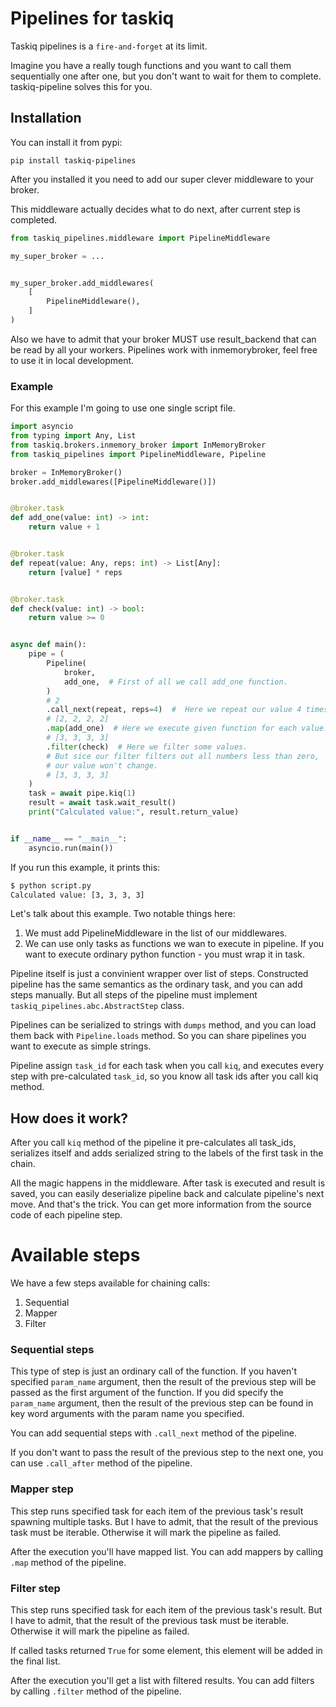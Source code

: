 # Pipelines for taskiq

Taskiq pipelines is a `fire-and-forget` at its limit.

Imagine you have a really tough functions and you want
to call them sequentially one after one, but you don't want to wait for them
to complete. taskiq-pipeline solves this for you.

## Installation


You can install it from pypi:
```
pip install taskiq-pipelines
```

After you installed it you need to add our super clever middleware
to your broker.

This middleware actually decides what to do next, after current step
is completed.

```python
from taskiq_pipelines.middleware import PipelineMiddleware

my_super_broker = ...


my_super_broker.add_middlewares(
    [
        PipelineMiddleware(),
    ]
)
```

Also we have to admit that your broker MUST use result_backend that
can be read by all your workers. Pipelines work with inmemorybroker,
feel free to use it in local development.


### Example

For this example I'm going to use one single script file.

```python
import asyncio
from typing import Any, List
from taskiq.brokers.inmemory_broker import InMemoryBroker
from taskiq_pipelines import PipelineMiddleware, Pipeline

broker = InMemoryBroker()
broker.add_middlewares([PipelineMiddleware()])


@broker.task
def add_one(value: int) -> int:
    return value + 1


@broker.task
def repeat(value: Any, reps: int) -> List[Any]:
    return [value] * reps


@broker.task
def check(value: int) -> bool:
    return value >= 0


async def main():
    pipe = (
        Pipeline(
            broker,
            add_one,  # First of all we call add_one function.
        )
        # 2
        .call_next(repeat, reps=4)  #  Here we repeat our value 4 times
        # [2, 2, 2, 2]
        .map(add_one)  # Here we execute given function for each value.
        # [3, 3, 3, 3]
        .filter(check)  # Here we filter some values.
        # But sice our filter filters out all numbers less than zero,
        # our value won't change.
        # [3, 3, 3, 3]
    )
    task = await pipe.kiq(1)
    result = await task.wait_result()
    print("Calculated value:", result.return_value)


if __name__ == "__main__":
    asyncio.run(main())

```

If you run this example, it prints this:
```bash
$ python script.py
Calculated value: [3, 3, 3, 3]
```

Let's talk about this example.
Two notable things here:
1. We must add PipelineMiddleware in the list of our middlewares.
2. We can use only tasks as functions we wan to execute in pipeline.
    If you want to execute ordinary python function - you must wrap it in task.

Pipeline itself is just a convinient wrapper over list of steps.
Constructed pipeline has the same semantics as the ordinary task, and you can add steps
manually. But all steps of the pipeline must implement `taskiq_pipelines.abc.AbstractStep` class.

Pipelines can be serialized to strings with `dumps` method, and you can load them back with `Pipeline.loads` method. So you can share pipelines you want to execute as simple strings.

Pipeline assign `task_id` for each task when you call `kiq`, and executes every step with pre-calculated `task_id`,
so you know all task ids after you call kiq method.


## How does it work?

After you call `kiq` method of the pipeline it pre-calculates
all task_ids, serializes itself and adds serialized string to
the labels of the first task in the chain.

All the magic happens in the middleware.
After task is executed and result is saved, you can easily deserialize pipeline
back and calculate pipeline's next move. And that's the trick.
You can get more information from the source code of each pipeline step.

# Available steps

We have a few steps available for chaining calls:
1. Sequential
2. Mapper
3. Filter

### Sequential steps

This type of step is just an ordinary call of the function.
If you haven't specified `param_name` argument, then the result
of the previous step will be passed as the first argument of the function.
If you did specify the `param_name` argument, then the result of the previous
step can be found in key word arguments with the param name you specified.

You can add sequential steps with `.call_next` method of the pipeline.

If you don't want to pass the result of the previous step to the next one,
you can use `.call_after` method of the pipeline.

### Mapper step

This step runs specified task for each item of the previous task's result spawning
multiple tasks.
But I have to admit, that the result of the previous task must be iterable.
Otherwise it will mark the pipeline as failed.

After the execution you'll have mapped list.
You can add mappers by calling `.map` method of the pipeline.

### Filter step

This step runs specified task for each item of the previous task's result.
But I have to admit, that the result of the previous task must be iterable.
Otherwise it will mark the pipeline as failed.

If called tasks returned `True` for some element, this element will be added in the final list.

After the execution you'll get a list with filtered results.
You can add filters by calling `.filter` method of the pipeline.
